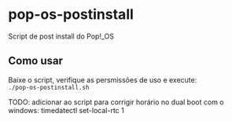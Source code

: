 # pop-os-postinstall
Script de post install do Pop!_OS


## Como usar

Baixe o script, verifique as persmissões de uso e execute:<br>
``./pop-os-postinstall.sh``

TODO: adicionar ao script para corrigir horário no dual boot com o windows: timedatectl set-local-rtc 1
